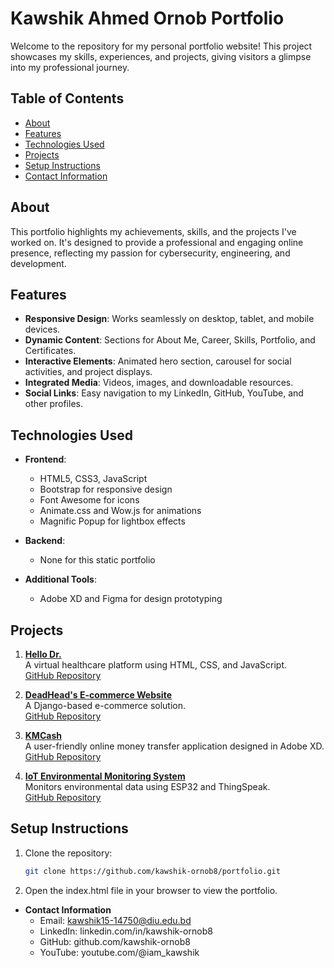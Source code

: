 # Kawshik Ahmed Ornob Portfolio

Welcome to the repository for my personal portfolio website! This project showcases my skills, experiences, and projects, giving visitors a glimpse into my professional journey.

## Table of Contents

- [About](#about)
- [Features](#features)
- [Technologies Used](#technologies-used)
- [Projects](#projects)
- [Setup Instructions](#setup-instructions)
- [Contact Information](#contact-information)

## About

This portfolio highlights my achievements, skills, and the projects I've worked on. It's designed to provide a professional and engaging online presence, reflecting my passion for cybersecurity, engineering, and development.

## Features

- **Responsive Design**: Works seamlessly on desktop, tablet, and mobile devices.
- **Dynamic Content**: Sections for About Me, Career, Skills, Portfolio, and Certificates.
- **Interactive Elements**: Animated hero section, carousel for social activities, and project displays.
- **Integrated Media**: Videos, images, and downloadable resources.
- **Social Links**: Easy navigation to my LinkedIn, GitHub, YouTube, and other profiles.

## Technologies Used

- **Frontend**:
  - HTML5, CSS3, JavaScript
  - Bootstrap for responsive design
  - Font Awesome for icons
  - Animate.css and Wow.js for animations
  - Magnific Popup for lightbox effects

- **Backend**:
  - None for this static portfolio

- **Additional Tools**:
  - Adobe XD and Figma for design prototyping

## Projects

1. **[Hello Dr.](https://kawshik-ornob8.github.io/Hello-Dr/)**  
   A virtual healthcare platform using HTML, CSS, and JavaScript.  
   [GitHub Repository](https://github.com/kawshik-ornob8/Hello-Dr)

2. **[DeadHead's E-commerce Website](https://kawshik-ornob8.github.io/DeadHead-s-Ecommerce-Website/)**  
   A Django-based e-commerce solution.  
   [GitHub Repository](https://github.com/kawshik-ornob8/DeadHead-s-Ecommerce-Website)

3. **[KMCash](https://xd.adobe.com/view/704c264d-87e8-4fcc-975d-05479ea881e9-251f/?fbclid=IwAR0kH-XD40vX0pBIwb9m7kd2TDTP1cM1uEmbPf1DOP06iGGPRmgp2dhnAv0)**  
   A user-friendly online money transfer application designed in Adobe XD.  
   [GitHub Repository](https://github.com/kawshik-ornob8/KMCash)

4. **[IoT Environmental Monitoring System](https://youtu.be/Av2uzMKMC6g?si=5fGENG3W5GuJJx3M)**  
   Monitors environmental data using ESP32 and ThingSpeak.  
   [GitHub Repository](https://github.com/kawshik-ornob8/IoT-Environmental-Monitoring-System)

## Setup Instructions

1. Clone the repository:
   ```bash
   git clone https://github.com/kawshik-ornob8/portfolio.git
2. Open the index.html file in your browser to view the portfolio.
- **Contact Information**
   - Email: kawshik15-14750@diu.edu.bd
   - LinkedIn: linkedin.com/in/kawshik-ornob8
   - GitHub: github.com/kawshik-ornob8
   - YouTube: youtube.com/@iam_kawshik

